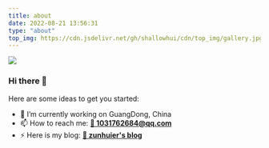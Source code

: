 ```yaml
---
title: about
date: 2022-08-21 13:56:31
type: "about"
top_img: https://cdn.jsdelivr.net/gh/shallowhui/cdn/top_img/gallery.jpg
---
```

[![](https://github-readme-stats.vercel.app/api?username=ShallowHui&show_icons=true&theme=radical)](https://github.com/ShallowHui)

### Hi there 👋

Here are some ideas to get you started:

- 🔭 I’m currently working on GuangDong, China
- 📫 How to reach me: [**📧 1031762684@qq.com**](mailto:1031762684@qq.com)
- ⚡ Here is my blog: [**💬 zunhuier's blog**](https://zunhuier.top)
